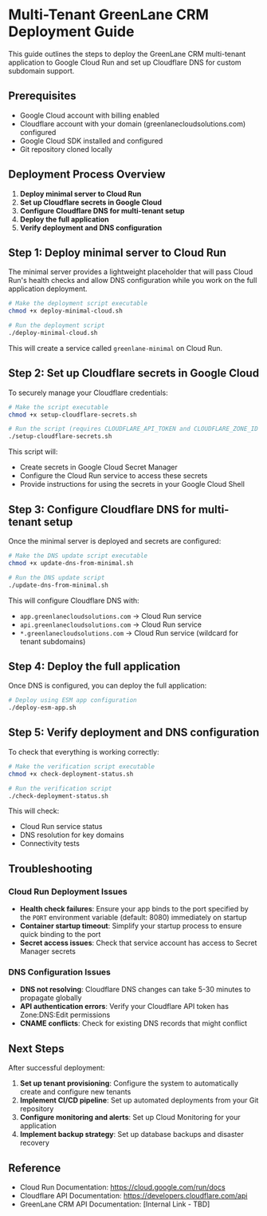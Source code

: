 # Multi-Tenant GreenLane CRM Deployment Guide

This guide outlines the steps to deploy the GreenLane CRM multi-tenant application to Google Cloud Run and set up Cloudflare DNS for custom subdomain support.

## Prerequisites

- Google Cloud account with billing enabled
- Cloudflare account with your domain (greenlanecloudsolutions.com) configured
- Google Cloud SDK installed and configured
- Git repository cloned locally

## Deployment Process Overview

1. **Deploy minimal server to Cloud Run**
2. **Set up Cloudflare secrets in Google Cloud**
3. **Configure Cloudflare DNS for multi-tenant setup**
4. **Deploy the full application**
5. **Verify deployment and DNS configuration**

## Step 1: Deploy minimal server to Cloud Run

The minimal server provides a lightweight placeholder that will pass Cloud Run's health checks and allow DNS configuration while you work on the full application deployment.

```bash
# Make the deployment script executable
chmod +x deploy-minimal-cloud.sh

# Run the deployment script
./deploy-minimal-cloud.sh
```

This will create a service called `greenlane-minimal` on Cloud Run.

## Step 2: Set up Cloudflare secrets in Google Cloud

To securely manage your Cloudflare credentials:

```bash
# Make the script executable
chmod +x setup-cloudflare-secrets.sh

# Run the script (requires CLOUDFLARE_API_TOKEN and CLOUDFLARE_ZONE_ID in environment)
./setup-cloudflare-secrets.sh
```

This script will:
- Create secrets in Google Cloud Secret Manager
- Configure the Cloud Run service to access these secrets
- Provide instructions for using the secrets in your Google Cloud Shell

## Step 3: Configure Cloudflare DNS for multi-tenant setup

Once the minimal server is deployed and secrets are configured:

```bash
# Make the DNS update script executable
chmod +x update-dns-from-minimal.sh

# Run the DNS update script
./update-dns-from-minimal.sh
```

This will configure Cloudflare DNS with:
- `app.greenlanecloudsolutions.com` → Cloud Run service
- `api.greenlanecloudsolutions.com` → Cloud Run service
- `*.greenlanecloudsolutions.com` → Cloud Run service (wildcard for tenant subdomains)

## Step 4: Deploy the full application

Once DNS is configured, you can deploy the full application:

```bash
# Deploy using ESM app configuration
./deploy-esm-app.sh
```

## Step 5: Verify deployment and DNS configuration

To check that everything is working correctly:

```bash
# Make the verification script executable
chmod +x check-deployment-status.sh

# Run the verification script
./check-deployment-status.sh
```

This will check:
- Cloud Run service status
- DNS resolution for key domains
- Connectivity tests

## Troubleshooting

### Cloud Run Deployment Issues

- **Health check failures**: Ensure your app binds to the port specified by the `PORT` environment variable (default: 8080) immediately on startup
- **Container startup timeout**: Simplify your startup process to ensure quick binding to the port
- **Secret access issues**: Check that service account has access to Secret Manager secrets

### DNS Configuration Issues

- **DNS not resolving**: Cloudflare DNS changes can take 5-30 minutes to propagate globally
- **API authentication errors**: Verify your Cloudflare API token has Zone:DNS:Edit permissions
- **CNAME conflicts**: Check for existing DNS records that might conflict

## Next Steps

After successful deployment:

1. **Set up tenant provisioning**: Configure the system to automatically create and configure new tenants
2. **Implement CI/CD pipeline**: Set up automated deployments from your Git repository
3. **Configure monitoring and alerts**: Set up Cloud Monitoring for your application
4. **Implement backup strategy**: Set up database backups and disaster recovery

## Reference

- Cloud Run Documentation: https://cloud.google.com/run/docs
- Cloudflare API Documentation: https://developers.cloudflare.com/api
- GreenLane CRM API Documentation: [Internal Link - TBD]
